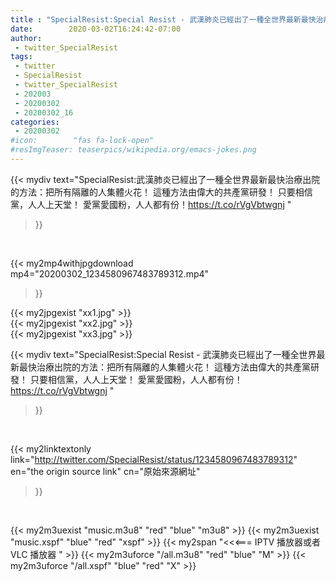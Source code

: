 ```yaml
---
title : "SpecialResist:Special Resist - 武漢肺炎已經出了一種全世界最新最快治療出院的方法：把所有隔離的人集體火花！   這種方法由偉大的共產黨研發！ 只要相信黨，人人上天堂！ 愛黨愛國粉，人人都有份！https://t.co/rVgVbtwgnj "
date:        2020-03-02T16:24:42-07:00
author:
 - twitter_SpecialResist
tags:
 - twitter
 - SpecialResist
 - twitter_SpecialResist
 - 202003
 - 20200302
 - 20200302_16
categories:
 - 20200302
#icon:        "fas fa-lock-open"
#resImgTeaser: teaserpics/wikipedia.org/emacs-jokes.png
---
```


{{< mydiv text="SpecialResist:武漢肺炎已經出了一種全世界最新最快治療出院的方法：把所有隔離的人集體火花！   這種方法由偉大的共產黨研發！ 只要相信黨，人人上天堂！ 愛黨愛國粉，人人都有份！https://t.co/rVgVbtwgnj "
>}}
<br>


{{< my2mp4withjpgdownload mp4="20200302_1234580967483789312.mp4"
>}}

{{< my2jpgexist "xx1.jpg" >}}<br>
{{< my2jpgexist "xx2.jpg" >}}<br>
{{< my2jpgexist "xx3.jpg" >}}<br>



{{< mydiv text="SpecialResist:Special Resist - 武漢肺炎已經出了一種全世界最新最快治療出院的方法：把所有隔離的人集體火花！   這種方法由偉大的共產黨研發！ 只要相信黨，人人上天堂！ 愛黨愛國粉，人人都有份！https://t.co/rVgVbtwgnj "
>}}
<br>

{{< my2linktextonly link="http://twitter.com/SpecialResist/status/1234580967483789312"
en="the origin source link" cn="原始來源網址"
>}}


<br>

{{< my2m3uexist "music.m3u8" "red"  "blue" "m3u8" >}} {{< my2m3uexist "music.xspf" "blue" "red"  "xspf" >}} {{< my2span "<<<=== IPTV 播放器或者 VLC 播放器 " >}} {{< my2m3uforce "/all.m3u8" "red"  "blue" "M" >}} {{< my2m3uforce "/all.xspf" "blue" "red"  "X" >}} 
